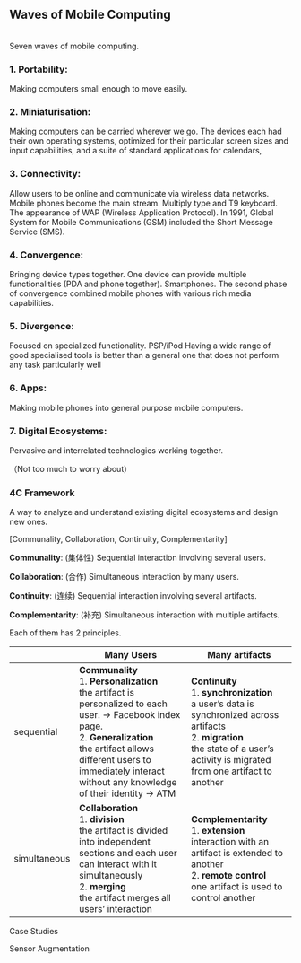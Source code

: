 ## Waves of Mobile Computing
<br />
Seven waves of mobile computing.
<br />

### 1. Portability: 

Making computers small enough to move easily.

### 2. Miniaturisation: 

Making computers can be carried wherever we go.  The devices each had their own operating systems, optimized for their particular screen sizes and input capabilities, and a suite of standard applications for calendars, 

### 3. Connectivity: 

Allow users to be online and communicate via wireless data networks. Mobile phones become the main stream. Multiply type and T9 keyboard. The appearance of WAP (Wireless Application Protocol). In 1991, Global System for Mobile Communications (GSM) included the Short Message Service (SMS). 

### 4. Convergence: 

Bringing device types together. One device can provide multiple functionalities (PDA and phone together). Smartphones.
The second phase of convergence combined mobile phones with various rich media capabilities.

### 5. Divergence: 

Focused on specialized functionality. PSP/iPod
Having a wide range of good specialised tools is better than a general one that does not perform any task particularly well

### 6. Apps: 

Making mobile phones into general purpose mobile computers.

### 7. Digital Ecosystems: 

Pervasive and interrelated technologies working together.



（Not too much to worry about）

### 4C Framework

A way to analyze and understand existing digital ecosystems and design new ones.


[Communality, Collaboration, Continuity, Complementarity]

**Communality**: (集体性) Sequential interaction involving several users.

**Collaboration**: (合作) Simultaneous interaction by many users.

**Continuity**: (连续) Sequential interaction involving several artifacts.

**Complementarity**: (补充) Simultaneous interaction with multiple artifacts.

Each of them has 2 principles.


|              | Many Users                               | Many artifacts                           |
| ------------ | ---------------------------------------- | ---------------------------------------- |
| sequential   | **Communality**  <br/>  1. **Personalization** <br/>  the artifact is personalized to each user. -> Facebook index page. <br/>  2. **Generalization** <br/>  the artifact allows different users to immediately interact without any knowledge of their identity -> ATM | **Continuity** <br/>   1. **synchronization** <br/>  a user’s data is synchronized across artifacts <br/>  2. **migration** <br/>  the state of a user’s activity is migrated from one artifact to another |
| simultaneous | **Collaboration** <br/> 1. **division** <br/>  the artifact is divided into independent sections and each user can interact with it simultaneously <br/>  2. **merging** <br/>  the artifact merges all users’ interaction | **Complementarity**  <br/> 1. **extension**  <br/>  interaction with an artifact is extended to  another  <br/> 2. **remote control** <br/>  one artifact is used to control another |

Case Studies

Sensor Augmentation